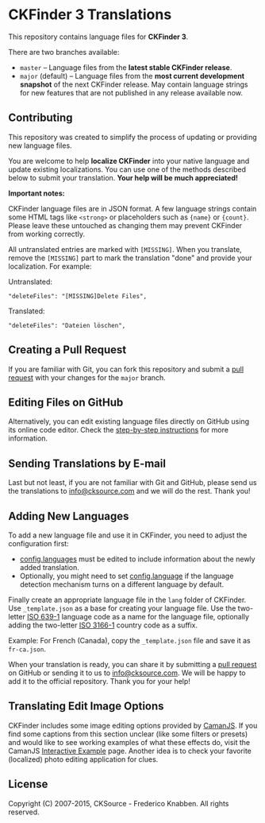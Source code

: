 # CKFinder 3 Translations

This repository contains language files for **CKFinder 3**.

There are two branches available:
* `master` &ndash; Language files from the **latest stable CKFinder release**.
* `major` (default) &ndash; Language files from the **most current development snapshot** of the next CKFinder release. May contain language strings for new features that are not published in any release available now.

## Contributing

This repository was created to simplify the process of updating or providing new language files.

You are welcome to help **localize CKFinder** into your native language and update existing localizations. You can use one of the methods described below to submit your translation. **Your help will be much appreciated!**

**Important notes:**

CKFinder language files are in JSON format. A few language strings contain some HTML tags like `<strong>` or placeholders such as `{name}` or `{count}`. Please leave these untouched as changing them may prevent CKFinder from working correctly.

All untranslated entries are marked with `[MISSING]`. When you translate, remove the `[MISSING]` part to mark the translation "done" and provide your localization. For example:

Untranslated:

	"deleteFiles": "[MISSING]Delete Files",
	
Translated:

	"deleteFiles": "Dateien löschen",
	
## Creating a Pull Request

If you are familiar with Git, you can fork this repository and submit a [pull request](https://github.com/ckfinder/ckfinder-translations/pulls) with your changes for the `major` branch.

## Editing Files on GitHub

Alternatively, you can edit existing language files directly on GitHub using its online code editor. Check the [step-by-step instructions](https://ckeditor.com/docs/ckfinder/ckfinder3/#!/guide/dev_translations-section-editing-files-on-github) for more information.

## Sending Translations by E-mail

Last but not least, if you are not familiar with Git and GitHub, please send us the translations to [info@cksource.com](info@cksource.com) and we will do the rest. Thank you!

## Adding New Languages

To add a new language file and use it in CKFinder, you need to adjust the configuration first:
  
  * [config.languages](https://ckeditor.com/docs/ckfinder/ckfinder3/#!/api/CKFinder.Config-cfg-languages) must be edited
    to include information about the newly added translation.
  * Optionally, you might need to set [config.language](https://ckeditor.com/docs/ckfinder/ckfinder3/#!/api/CKFinder.Config-cfg-language) 
    if the language detection mechanism turns on a different language by default.

Finally create an appropriate language file in the `lang` folder of CKFinder. Use `_template.json` as a base for creating 
your language file. Use the two-letter [ISO 639-1](http://en.wikipedia.org/wiki/List_of_ISO_639-1_codes) language code 
as a name for the language file, optionally adding the two-letter [ISO 3166-1](http://en.wikipedia.org/wiki/ISO_3166-1_alpha-2) 
country code as a suffix.

Example: For French (Canada), copy the `_template.json` file and save it as `fr-ca.json`.

When your translation is ready, you can share it by submitting a [pull request](https://github.com/ckfinder/ckfinder-translations/pulls) on GitHub or sending it to us to [info@cksource.com](info@cksource.com). We will be happy to add it to the official repository. Thank you for your help!

## Translating Edit Image Options

CKFinder includes some image editing options provided by [CamanJS](http://camanjs.com/). If you find some captions from this section unclear (like some filters or presets) and would like to see working examples of what these effects do, visit the CamanJS [Interactive Example](http://camanjs.com/examples/) page. Another idea is to check your favorite (localized) photo editing application for clues.

## License

Copyright (C) 2007-2015, CKSource - Frederico Knabben. All rights reserved.
